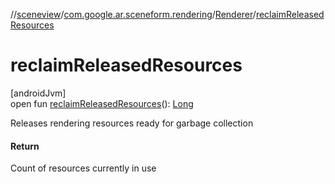 //[sceneview](../../../index.md)/[com.google.ar.sceneform.rendering](../index.md)/[Renderer](index.md)/[reclaimReleasedResources](reclaim-released-resources.md)

# reclaimReleasedResources

[androidJvm]\
open fun [reclaimReleasedResources](reclaim-released-resources.md)(): [Long](https://kotlinlang.org/api/latest/jvm/stdlib/kotlin/-long/index.html)

Releases rendering resources ready for garbage collection

#### Return

Count of resources currently in use
